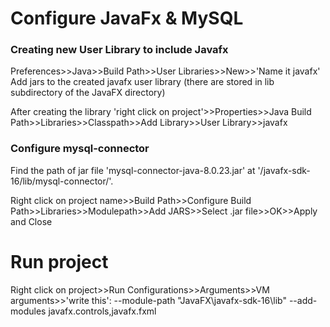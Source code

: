 # Configure JavaFx & MySQL

### Creating new User Library to include Javafx
Preferences>>Java>>Build Path>>User Libraries>>New>>'Name it javafx'
Add jars to the created javafx user library (there are stored in lib subdirectory of the JavaFX directory)

After creating the library
'right click on project'>>Properties>>Java Build Path>>Libraries>>Classpath>>Add Library>>User Library>>javafx

### Configure mysql-connector
Find the path of jar file 'mysql-connector-java-8.0.23.jar' at  '/javafx-sdk-16/lib/mysql-connector/'.

Right click on project name>>Build Path>>Configure Build Path>>Libraries>>Modulepath>>Add JARS>>Select .jar file>>OK>>Apply and Close

# Run project

Right click on project>>Run Configurations>>Arguments>>VM arguments>>'write this': --module-path "JavaFX\javafx-sdk-16\lib" --add-modules javafx.controls,javafx.fxml
